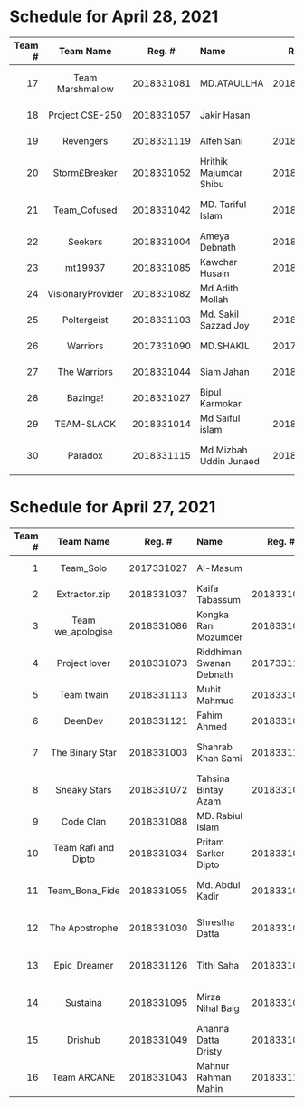 Schedule for April 28, 2021
===========================

Team # | Team Name| Reg. # | Name| Reg. # | Name| Time |
------:|:--------:|:------:|:----|:------:|:----|:----:|
17|Team Marshmallow|2018331081|MD.ATAULLHA|2018331045|Soumik Paul Jisun|11:00 AM|
18|Project CSE-250|2018331057|Jakir Hasan|||11:20 AM|
19|Revengers|2018331119|Alfeh Sani|2018331077|Omar sultan|11:40 AM|
20|Storm£Breaker|2018331052|Hrithik Majumdar Shibu|2018331056|Ashraful Islam|12:00 PM|
21|Team_Cofused|2018331042|MD. Tariful Islam|2018331028|Kazi Md Arif Shahriar|12:20 PM|
22|Seekers |2018331004|Ameya Debnath|2018331050|Raisa Fairooz|12:40 PM|
23|mt19937|2018331085|Kawchar Husain|2018331053|Shaikat Hosen|02:00 PM|
24|VisionaryProvider|2018331082|Md Adith Mollah|||02:20 PM|
25|Poltergeist|2018331103|Md. Sakil Sazzad Joy|2018331107|Rony Hajong|02:40 PM|
26|Warriors|2017331090|MD.SHAKIL|2017331100|Ashikur Rahman|03:00 PM|
27|The Warriors|2018331044|Siam Jahan|2018331048|Suraiya Akter Eva|03:20 PM|
28|Bazinga!|2018331027|Bipul Karmokar|||03:40 PM|
29|TEAM-SLACK|2018331014|Md Saiful islam|2018331032|Shafaet ullah|04:00 PM|
30|Paradox|2018331115|Md Mizbah Uddin Junaed|2018331111|Redwanur Rahman Akanda|04:20 PM|


Schedule for April 27, 2021
===========================

Team # | Team Name| Reg. # | Name| Reg. # | Name| Time |
------:|:--------:|:------:|:----|:------:|:----|:----:|
1|Team_Solo|2017331027|Al-Masum|||11:00 AM|
2|Extractor.zip|2018331037|Kaifa Tabassum|2018331046|Zhalok Rahman|11:15 AM|
3|Team  we_apologise|2018331086|Kongka Rani Mozumder|2018331068|Moksedur Rahman Sohan|11:30 AM|
4|Project lover |2018331073|Riddhiman Swanan Debnath|2017331104|Imtiaz Kabir Iftu|11:45 AM|
5|Team twain|2018331113|Muhit Mahmud|2018331047|Nazmun Nahar Tui|12:00 PM|
6|DeenDev|2018331121|Fahim Ahmed|2018331019|Naimul Islam|12:15 PM|
7|The Binary Star|2018331003|Shahrab Khan Sami|2018331118|Golam Mostofa Naeem|12:30 PM|
8|Sneaky Stars|2018331072|Tahsina Bintay Azam|2018331022|Nowshin Alam Owishi|02:00 PM|
9|Code Clan|2018331088|MD. Rabiul Islam|||02:15 PM|
10|Team Rafi and Dipto |2018331034|Pritam Sarker Dipto|2018331035|Abrar Zahin Rafi|02:30 PM|
11|Team_Bona_Fide|2018331055|Md. Abdul Kadir|2018331059|Sabiha Jahan Mim|02:45 PM|
12|The Apostrophe|2018331030|Shrestha Datta|2018331062|MD. SUMON MIAH|03:00 PM|
13|Epic_Dreamer|2018331126|Tithi Saha|2018331024|Md. Fuadul Islam|03:15 PM|
14|Sustaina|2018331095|Mirza Nihal Baig|2018331093|Nahian Beente Firuj|03:30 PM|
15|Drishub|2018331049|Ananna Datta Dristy|2018331051|Tanhab Hossain|03:45 PM|
16|Team ARCANE|2018331043|Mahnur Rahman Mahin|2018331117|Ahmed Iftekher Rais|04:00 PM|
